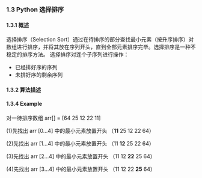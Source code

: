 ### 1.3 Python 选择排序
#### 1.3.1 概述
 选择排序（Selection Sort）通过在待排序的部分查找最小元素（按升序排序）对数组进行排序，并将其放在序列开头，直到全部元素排序完毕。选择排序是一种不稳定的排序方法。
选择排序对连个子序列进行操作：
 + 已经排好序的序列
 + 未排好序的剩余序列
 
#### 1.3.2 算法描述

#### 1.3.4 Example
对一待排序数组 arr[] = [64 25 12 22 11]

 (1)先找出 arr [0...4] 中的最小元素放置开头
 （**11** 25 12 22 64）
 
 (2)先找出 arr [1...4] 中的最小元素放置开头
 （11 **12** 25 22 64）
 
 (3)先找出 arr [2...4] 中的最小元素放置开头
 （11 12 **22** 25 64）
 
 (4)先找出 arr [3...4] 中的最小元素放置开头
 （11 12 22 **25** 64）
 